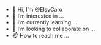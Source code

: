 - 👋 Hi, I’m @ElsyCaro
- 👀 I’m interested in ...
- 🌱 I’m currently learning ...
- 💞️ I’m looking to collaborate on ...
- 📫 How to reach me ...

<!---
ElsyCaro/ElsyCaro is a ✨ special ✨ repository because its `README.md` (this file) appears on your GitHub profile.
You can click the Preview link to take a look at your changes.
--->

